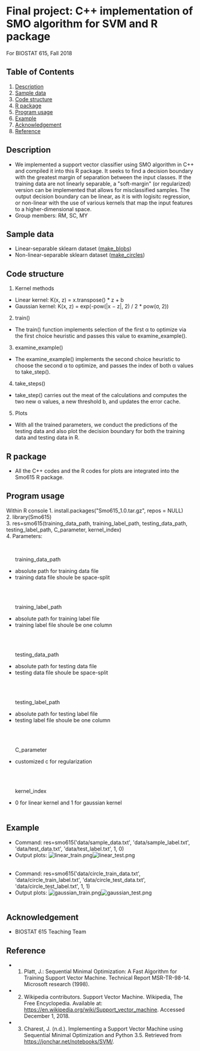 # Final project: C++ implementation of SMO algorithm for SVM and R package

For BIOSTAT 615, Fall 2018
## Table of Contents
1. [Description](#description)
2. [Sample data](#sample-data)
3. [Code structure](#code-structure)
4. [R package](#r-package)
5. [Program usage](#program-usage)
6. [Example](#example)
7. [Acknowledgement](#acknowledgement)
8. [Reference](#reference)

## Description
 * We implemented a support vector classifier using SMO algorithm in C++ and compiled it into this R package. It seeks to find a decision boundary with the greatest margin of separation between the input classes. If the training data are not linearly separable, a "soft-margin" (or regularized) version can be implemented that allows for misclassified samples. The output decision boundary can be linear, as it is with logisitc regression, or non-linear with the use of various kernels that map the input features to a higher-dimensional space.
 * Group members: RM, SC, MY

## Sample data
 * Linear-separable sklearn dataset ([make_blobs](https://scikit-learn.org/stable/modules/generated/sklearn.datasets.make_blobs.html)) 
 * Non-linear-separable sklearn dataset ([make_circles](https://scikit-learn.org/stable/modules/generated/sklearn.datasets.make_circles.html)) 
   
## Code structure
1. Kernel methods
 * Linear kernel: K(x, z) = x.transpose() * z + b
 * Gaussian kernel: K(x, z) = exp(-pow(|x − z|, 2) / 2 * pow(σ, 2))
2. train()
 * The train() function implements selection of the first α to optimize via the first choice heuristic and passes this value to examine_example().
3. examine_example()
 * The examine_example() implements the second choice heuristic to choose the second α to optimize, and passes the index of both α values to take_step().
4. take_steps()
 * take_step() carries out the meat of the calculations and computes the two new α values, a new threshold b, and updates the error cache.
5. Plots
 * With all the trained parameters, we conduct the predictions of the testing data and also plot the decision boundary for both the training data and testing data in R.

## R package
 * All the C++ codes and the R codes for plots are integrated into the Smo615 R package.

## Program usage 
Within R console
1. install.packages("Smo615_1.0.tar.gz", repos = NULL)<br>
2. library(Smo615)<br>
3. res=smo615(training_data_path, training_label_path, testing_data_path, testing_label_path, C_parameter, kernel_index)<br>
4. Parameters:
<div>
   <ul>
	<p>training_data_path</p>
	<li>absolute path for training data file</li>
	<li>training data file shoule be space-split</li>
   </ul>
   <ul>
	<p>training_label_path</p>
	<li>absolute path for training label file</li>
	<li>training label file shoule be one column</li>
   </ul>
   <ul>
	<p>testing_data_path</p>
	<li>absolute path for testing data file</li>
	<li>testing data file shoule be space-split</li>
   </ul>
   <ul>
	<p>testing_label_path</p>
	<li>absolute path for testing label file</li>
	<li>testing label file shoule be one column</li>
   </ul>
   <ul>
	<p>C_parameter</p>
	<li>customized c for regularization</li>
   </ul>
   <ul>
	<p>kernel_index</p>
	<li>0 for linear kernel and 1 for gaussian kernel</li>
   </ul>
</div>

## Example
 * Command: res=smo615('data/sample_data.txt', 'data/sample_label.txt', 'data/test_data.txt', 'data/test_label.txt', 1, 0)
 * Output plots:
 	<table>
 		<tr>
 			<img src="figures/linear_train.png" alt="linear_train.png"/>
 			<img src="figures/linear_test.png" alt="linear_test.png"/>
 		</tr>
 	</table>
 * Command: res=smo615('data/circle_train_data.txt', 'data/circle_train_label.txt', 'data/circle_test_data.txt', 'data/circle_test_label.txt', 1, 1)
 * Output plots:
 	<table>
 		<tr>
 			<img src="figures/gaussian_train.png" alt="gaussian_train.png"/>
 			<img src="figures/gaussian_test.png" alt="gaussian_test.png"/>
 		</tr>
 	</table>

## Acknowledgement
 * BIOSTAT 615 Teaching Team

## Reference
 * 1. Platt, J.: Sequential Minimal Optimization: A Fast Algorithm for Training Support Vector Machine. Technical Report MSR-TR-98-14. Microsoft research (1998).
 * 2. Wikipedia contributors. Support Vector Machine. Wikipedia, The Free Encyclopedia. Available at: https://en.wikipedia.org/wiki/Support_vector_machine. Accessed December 1, 2018.
 * 3. Charest, J. (n.d.). Implementing a Support Vector Machine using Sequential Minimal Optimization and Python 3.5. Retrieved from https://jonchar.net/notebooks/SVM/.



